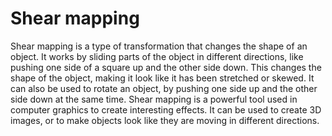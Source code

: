 # Shear mapping

Shear mapping is a type of transformation that changes the shape of an object. It works by sliding parts of the object in different directions, like pushing one side of a square up and the other side down. This changes the shape of the object, making it look like it has been stretched or skewed. It can also be used to rotate an object, by pushing one side up and the other side down at the same time. Shear mapping is a powerful tool used in computer graphics to create interesting effects. It can be used to create 3D images, or to make objects look like they are moving in different directions.
